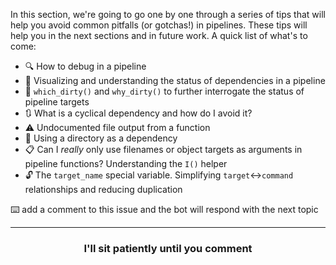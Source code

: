 In this section, we're going to go one by one through a series of tips that will help you avoid common pitfalls (or gotchas!) in pipelines. These tips will help you in the next sections and in future work. A quick list of what's to come:


- :mag: How to debug in a pipeline
- :eyes: Visualizing and understanding the status of dependencies in a pipeline
- :speech_balloon: `which_dirty()` and `why_dirty()` to further interrogate the status of pipeline targets
- :arrows_clockwise: What is a cyclical dependency and how do I avoid it?
- :warning: Undocumented file output from a function 
- :open_file_folder: Using a directory as a dependency 
- :clipboard: Can I _really_ only use filenames or object targets as arguments in pipeline functions? Understanding the `I()` helper
- :unlock: The `target_name` special variable. Simplifying `target`:left_right_arrow:`command` relationships and reducing duplication


:keyboard: add a comment to this issue and the bot will respond with the next topic

<hr>
<h3 align="center">I'll sit patiently until you comment</h3>
